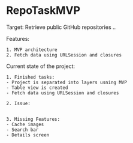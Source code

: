 # RepoTaskMVP

Target: Retrieve public GitHub repositories .. 

Features:

    1. MVP architecture
    2. Fetch data using URLSession and closures

Current state of the project:

    1. Finished tasks:
    - Project is separated into layers usning MVP
    - Table view is created
    - Fetch data using URLSession and closures

    2. Issue:
     

    3. Missing Features:
    - Cache images
    - Search bar
    - Details screen

